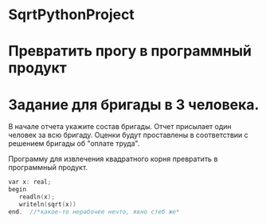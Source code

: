 # SqrtPythonProject  

# Превратить прогу в программный продукт  

# Задание для бригады в 3 человека.  

В начале отчета укажите состав бригады.
Отчет присылает один человек за всю бригаду. Оценки будут проставлены в соответствии с решением бригады об "оплате труда".

Программу для извлечения квадратного корня превратить в программный продукт.  
```C
var x: real;  
begin  
   readln(x);  
   writeln(sqrt(x))  
end.  //*какое-то нерабочее нечто, явно стеб же*
```
